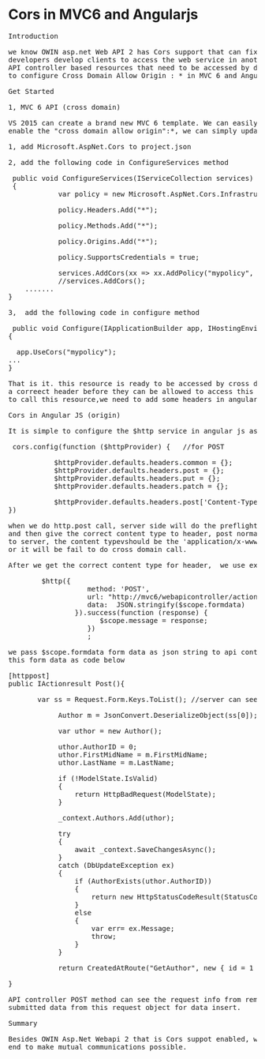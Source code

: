 # Cors in MVC6 and Angularjs
<pre>
Introduction

we know OWIN asp.net Web API 2 has Cors support that can fix developer's headache Cors problems in MVC when 
developers develop clients to access the web service in another domain. The real world contains a lot of MVC
API controller based resources that need to be accessed by different clients. Therefore, we need to know how 
to configure Cross Domain Allow Origin : * in MVC 6 and Angular JS http post actions.  

Get Started

1, MVC 6 API (cross domain)

VS 2015 can create a brand new MVC 6 template. We can easily get API controller worked here. In order to 
enable the "cross domain allow origin":*, we can simply update the startup.cs file as below 

1, add Microsoft.AspNet.Cors to project.json  

2, add the following code in ConfigureServices method
     
 public void ConfigureServices(IServiceCollection services)
 {
            var policy = new Microsoft.AspNet.Cors.Infrastructure.CorsPolicy();

            policy.Headers.Add("*");
            
            policy.Methods.Add("*");
            
            policy.Origins.Add("*");
            
            policy.SupportsCredentials = true;

            services.AddCors(xx => xx.AddPolicy("mypolicy", policy));
            //services.AddCors();
	.......
}

3,  add the following code in configure method

 public void Configure(IApplicationBuilder app, IHostingEnvironment env, ILoggerFactory loggerFactory)
{
 
  app.UseCors("mypolicy");
...
}

That is it. this resource is ready to be accessed by cross domain clients. However, Clients needs to have
a correect header before they can be allowed to access this resource. We use Angular JS client http service 
to call this resource,we need to add some headers in angular http service.  

Cors in Angular JS (origin)

It is simple to configure the $http service in angular js as Cors enabled as below

 cors.config(function ($httpProvider) {   //for POST

           $httpProvider.defaults.headers.common = {};
           $httpProvider.defaults.headers.post = {};
           $httpProvider.defaults.headers.put = {};
           $httpProvider.defaults.headers.patch = {};
         
           $httpProvider.defaults.headers.post['Content-Type'] = 'application/x-www-form-urlencoded';
})

when we do http.post call, server side will do the preflight check, we can reset headers to ignore this check 
and then give the correct content type to header, post normally means we need to submit the data in html form 
to server, the content typevshould be the 'application/x-www-form-urlencoded', it can not be the 'applcaiton/json'
or it will be fail to do cross domain call.

After we get the correct content type for header,  we use example method below in angular js to call this resource

 		$http({
                   method: 'POST',
                   url: "http://mvc6/webapicontroller/action",
                   data:  JSON.stringify($scope.formdata) 
                }).success(function (response) {
                      $scope.message = response;
                   })
                   ;

we pass $scope.formdata form data as json string to api controller, api controller in another web site will pick up 
this form data as code below

[httppost]
public IActionresult Post(){ 

 	   var ss = Request.Form.Keys.ToList(); //server can see the request data ,

            Author m = JsonConvert.DeserializeObject<Author>(ss[0]);

            var uthor = new Author();

            uthor.AuthorID = 0;
            uthor.FirstMidName = m.FirstMidName;
            uthor.LastName = m.LastName;

            if (!ModelState.IsValid)
            {
                return HttpBadRequest(ModelState);
            }

            _context.Authors.Add(uthor);

            try
            {
                await _context.SaveChangesAsync();
            }
            catch (DbUpdateException ex)
            {
                if (AuthorExists(uthor.AuthorID))
                {
                    return new HttpStatusCodeResult(StatusCodes.Status409Conflict);
                }
                else
                {
                    var err= ex.Message;
                    throw;
                }
            }

            return CreatedAtRoute("GetAuthor", new { id = 1  }, author);

} 

API controller POST method can see the request info from remote client, this is important , we can simply extract the 
submitted data from this request object for data insert.

Summary

Besides OWIN Asp.Net Webapi 2 that is Cors suppot enabled, we can also configue the Cors in MVC 6 and angular js front 
end to make mutual communications possible. 

</pre>
 
